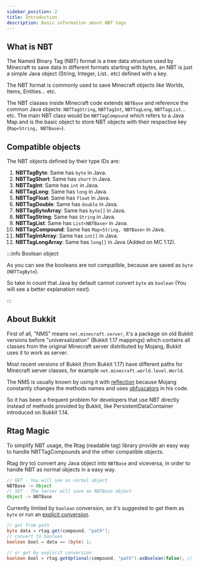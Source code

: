 ```yaml
---
sidebar_position: 2
title: Introduction
description: Basic information about NBT tags
---
```


## What is NBT

The Named Binary Tag (NBT) format is a tree data structure used by Minecraft to save data in different formats starting with bytes, an NBT is just a simple Java object (String, Integer, List.. etc) defined with a key.

The NBT format is commonly used to save Minecraft objects like Worlds, Items, Entities... etc.

The NBT classes inside Minecraft code extends `NBTBase` and reference the common Java objects: `NBTTagString`, `NBTTagInt`, `NBTTagLong`, `NBTTagList`... etc. The main NBT class would be `NBTTagCompound` which refers to a Java Map and is the basic object to store NBT objects with their respective key (`Map<String, NBTBase>`).

## Compatible objects

The NBT objects defined by their type IDs are:

1. **NBTTagByte**: Same has `byte` in Java.
2. **NBTTagShort**: Same has `short` in Java.
3. **NBTTagInt**: Same has `int` in Java.
4. **NBTTagLong**: Same has `long` in Java.
5. **NBTTagFloat**: Same has `float` in Java.
6. **NBTTagDouble**: Same has `double` in Java.
7. **NBTTagByteArray**: Same has `byte[]` in Java.
8. **NBTTagString**: Same has `String` in Java.
9. **NBTTagList**: Same has `List<NBTBase>` in Java.
10. **NBTTagCompound**: Same has `Map<String, NBTBase>` in Java.
11. **NBTTagIntArray**: Same has `int[]` in Java.
12. **NBTTagLongArray**: Same has `long[]` in Java (Added on MC 1.12).

:::info Boolean object

As you can see the booleans are not compatible, because are saved as `byte` (`NBTTagByte`).

So take in count that Java by default cannot convert `byte` as `boolean` (You will see a better explanation next).

:::

## About Bukkit

First of all, "NMS" means `net.minecraft.server`, it's a package on old Bukkit versions before "universalization" (Bukkit 1.17 mappings) which contains all classes from the original Minecraft server distributed by Mojang, Bukkit uses it to work as server.

Most recent versions of Bukkit (from Bukkit 1.17) have different paths for Minecraft server classes, for example `net.minecraft.world.level.World`.

The NMS is usually known by using it with [reflection](https://www.oracle.com/technical-resources/articles/java/javareflection.html) because Mojang constantly changes the methods names and uses [obfuscators](https://www.javatpoint.com/java-obfuscator) in his code.

So it has been a frequent problem for developers that use NBT directly instead of methods provided by Bukkit, like PersistentDataContainer introduced on Bukkit 1.14.

## Rtag Magic

To simplify NBT usage, the Rtag (readable tag) library provide an easy way to handle NBTTagCompounds and the other compatible objects.

Rtag (try to) convert any Java object into `NBTBase` and viceversa, in order to handle NBT as normal objects in a easy way.

```java
// GET - You will see as normal object
NBTBase -> Object
// SET - The server will save as NBTBase object
Object -> NBTBase
```

Currently limited by `boolean` conversion, so it's suggested to get them as `byte` or run an [explicit conversion](../feature/types/#conversion).

```java
// get from path
byte data = rtag.get(compound, "path");
// convert to boolean
boolean bool = data == (byte) 1;

// or get by explicit conversion
boolean bool = rtag.getOptional(compound, "path").asBoolean(false); // false by default
```
